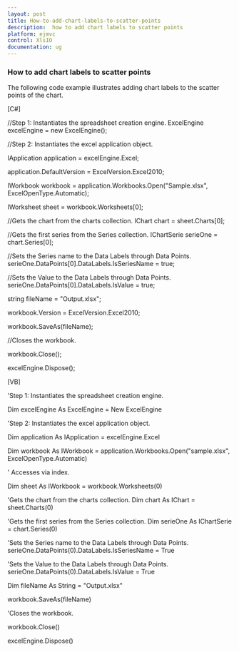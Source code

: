 ```yaml
---
layout: post
title: How-to-add-chart-labels-to-scatter-points
description:  how to add chart labels to scatter points
platform: ejmvc
control: XlsIO	
documentation: ug
---
```


###  How to add chart labels to scatter points

The following code example illustrates adding chart labels to the scatter points of the chart.



[C#]



//Step 1: Instantiates the spreadsheet creation engine.
ExcelEngine excelEngine = new ExcelEngine();

//Step 2: Instantiates the excel application object.

IApplication application = excelEngine.Excel;

application.DefaultVersion = ExcelVersion.Excel2010;



IWorkbook workbook = application.Workbooks.Open("Sample.xlsx", ExcelOpenType.Automatic);



IWorksheet sheet = workbook.Worksheets[0];



//Gets the chart from the charts collection.
IChart chart = sheet.Charts[0];

//Gets the first series from the Series collection.
IChartSerie serieOne = chart.Series[0];        

//Sets the Series name to the Data Labels through Data Points.
serieOne.DataPoints[0].DataLabels.IsSeriesName = true;

//Sets the Value to the Data Labels through Data Points.
serieOne.DataPoints[0].DataLabels.IsValue = true;

string fileName = "Output.xlsx";

workbook.Version = ExcelVersion.Excel2010;



workbook.SaveAs(fileName);



//Closes the workbook.

workbook.Close();

excelEngine.Dispose();         



[VB]



'Step 1: Instantiates the spreadsheet creation engine.

Dim excelEngine As ExcelEngine = New ExcelEngine



'Step 2: Instantiates the excel application object.

Dim application As IApplication = excelEngine.Excel



Dim workbook As IWorkbook = application.Workbooks.Open("sample.xlsx", ExcelOpenType.Automatic)



' Accesses via index.

Dim sheet As IWorkbook = workbook.Worksheets(0)



'Gets the chart from the charts collection.
Dim chart As IChart = sheet.Charts(0)

'Gets the first series from the Series collection.
Dim serieOne As IChartSerie = chart.Series(0)


'Sets the Series name to the Data Labels through Data Points.
serieOne.DataPoints(0).DataLabels.IsSeriesName = True

'Sets the Value to the Data Labels through Data Points.
serieOne.DataPoints(0).DataLabels.IsValue = True



Dim fileName As String = "Output.xlsx"

workbook.SaveAs(fileName)



'Closes the workbook.

workbook.Close()

excelEngine.Dispose()



